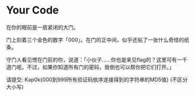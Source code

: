 # Your Code
在你的眼前是一扇紧闭的大门。

门上刻着三个金色的数字「000」。在门的正中间，似乎还贴了一张什么奇怪的纸条。

守门人看见愣在门前的你，说道：「小伙子……你也是来见flag的？这里可有一千道门呢。不过，如果你知道所有门的密码，我倒也可以帮你把它们打开。」

请提交: Kap0k{000到999所有验证码依序连接得到的字符串的MD5值} (不区分大小写)
